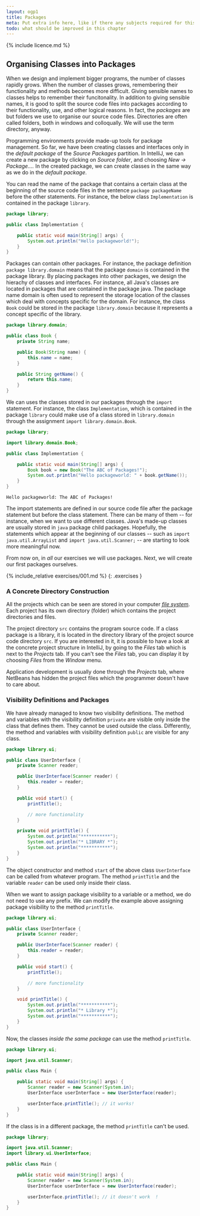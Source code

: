 ```yaml
---
layout: ogp1
title: Packages
meta: Put extra info here, like if there any subjects required for this subject
todo: what should be improved in this chapter
---
```

{% include licence.md %}

## Organising Classes into Packages

When we design and implement bigger programs, the number of classes rapidly grows. When the number of classes grows, remembering their functionality and methods becomes more difficult. Giving sensible names to classes helps to remember their funcitonality. In addition to giving sensible names, it is good to split the source code files into packages according to their functionality, use, and other logical reasons. In fact, the *packages* are but folders we use to organise our source code files. Directories are often called folders, both in windows and colloqually. We will use the term directory, anyway.

Programming environments provide made-up tools for package management. So far, we have been creating classes and interfaces only in the *default package* of the *Source Packages* partition. In IntelliJ, we can create a new package by clicking on *Source folder*, and choosing *New -> Package....* In the created package, we can create classes in the same way as we do in the *default package*.

You can read the name of the package that contains a certain class at the beginning of the source code files in the sentence `package packageName` before the other statements. For instance, the below class `Implementation` is contained in the package `library`.

```java
package library;

public class Implementation {

    public static void main(String[] args) {
        System.out.println("Hello packageworld!");
    }
}
```

Packages can contain other packages. For instance, the package definition `package library.domain` means that the package `domain` is contained in the package library. By placing packages into other packages, we design the hierachy of classes and interfaces. For instance, all Java's classes are located in packages that are contained in the package java. The package name domain is often used to represent the storage location of the classes which deal with concepts specific for the domain. For instance, the class `Book` could be stored in the package `library.domain` because it represents a concept specific of the library.

```java
package library.domain;

public class Book {
    private String name;

    public Book(String name) {
        this.name = name;
    }

    public String getName() {
        return this.name;
    }
}
```

We can uses the classes stored in our packages through the `import` statement. For instance, the class `Implementation`, which is contained in the package `library` could make use of a class stored in `library.domain` through the assignment `import library.domain.Book`.

```java
package library;

import library.domain.Book;

public class Implementation {

    public static void main(String[] args) {
        Book book = new Book("The ABC of Packages!");
        System.out.println("Hello packageworld: " + book.getName());
    }
}
```

```output
Hello packageworld: The ABC of Packages!
```

The import statements are defined in our source code file after the package statement but before the class statement. There can be many of them -- for instance, when we want to use different classes. Java's made-up classes are usually stored in `java` package child packages. Hopefully, the statements which appear at the beginning of our classes -- such as `import java.util.ArrayList` and `import java.util.Scanner;` -- are starting to look more meaningful now.

From now on, in *all* our exercises we will use packages. Next, we will create our first packages ourselves.

{% include_relative exercises/001.md %}
{: .exercises }

### A Concrete Directory Construction

All the projects which can be seen are stored in your computer *[file system](http://en.wikipedia.org/wiki/File_system)*. Each project has its own directory (folder) which contains the project directories and files.

The project directory `src` contains the program source code. If a class package is a library, it is located in the directory library of the project source code directory `src`. If you are interested in it, it is possible to have a look at the concrete project structure in IntelliJ, by going to the *Files* tab which is next to the *Projects* tab. If you can't see the *Files* tab, you can display it by choosing *Files* from the *Window* menu.

Application development is usually done through the *Projects* tab, where NetBeans has hidden the project files which the programmer doesn't have to care about.

### Visibility Definitions and Packages

We have already managed to know two visibility definitions. The method and variables with the visibility definition `private` are visible only inside the class that defines them. They cannot be used outside the class. Differently, the method and variables with visibility definition `public` are visible for any class.

```java
package library.ui;

public class UserInterface {
    private Scanner reader;

    public UserInterface(Scanner reader) {
        this.reader = reader;
    }

    public void start() {
        printTitle();

        // more functionality
    }

    private void printTitle() {
        System.out.println("***********");
        System.out.println("* LIBRARY *");
        System.out.println("***********");
    }
}
```

The object constructor and method `start` of the above class `UserInterface` can be called from whatever program. The method `printTitle` and the variable `reader` can be used only inside their class.

When we want to assign package visibility to a variable or a method, we do not need to use any prefix. We can modify the example above assigning package visibility to the method `printTitle`.

```java
package library.ui;

public class UserInterface {
    private Scanner reader;

    public UserInterface(Scanner reader) {
        this.reader = reader;
    }

    public void start() {
        printTitle();

        // more functionality
    }

    void printTitle() {
        System.out.println("***********");
        System.out.println("* Library *");
        System.out.println("***********");
    }
}
```

Now, the classes *inside the same package* can use the method `printTitle`.

```java
package library.ui;

import java.util.Scanner;

public class Main {

    public static void main(String[] args) {
        Scanner reader = new Scanner(System.in);
        UserInterface userInterface = new UserInterface(reader);

        userInterface.printTitle(); // it works!
    }
}
```

If the class is in a different package, the method `printTitle` can't be used.

```java
package library;

import java.util.Scanner;
import library.ui.UserInterface;

public class Main {

    public static void main(String[] args) {
        Scanner reader = new Scanner(System.in);
        UserInterface userInterface = new UserInterface(reader);

        userInterface.printTitle(); // it doesn't work  !
    }
}
```
